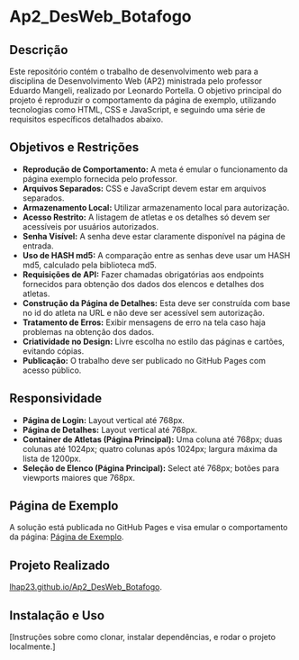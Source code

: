 # Ap2_DesWeb_Botafogo

## Descrição

Este repositório contém o trabalho de desenvolvimento web para a disciplina de Desenvolvimento Web (AP2) ministrada pelo professor Eduardo Mangeli, realizado por Leonardo Portella. O objetivo principal do projeto é reproduzir o comportamento da página de exemplo, utilizando tecnologias como HTML, CSS e JavaScript, e seguindo uma série de requisitos específicos detalhados abaixo.

## Objetivos e Restrições

- **Reprodução de Comportamento:** A meta é emular o funcionamento da página exemplo fornecida pelo professor.
- **Arquivos Separados:** CSS e JavaScript devem estar em arquivos separados.
- **Armazenamento Local:** Utilizar armazenamento local para autorização.
- **Acesso Restrito:** A listagem de atletas e os detalhes só devem ser acessíveis por usuários autorizados.
- **Senha Visível:** A senha deve estar claramente disponível na página de entrada.
- **Uso de HASH md5:** A comparação entre as senhas deve usar um HASH md5, calculado pela biblioteca md5.
- **Requisições de API:** Fazer chamadas obrigatórias aos endpoints fornecidos para obtenção dos dados dos elencos e detalhes dos atletas.
- **Construção da Página de Detalhes:** Esta deve ser construída com base no id do atleta na URL e não deve ser acessível sem autorização.
- **Tratamento de Erros:** Exibir mensagens de erro na tela caso haja problemas na obtenção dos dados.
- **Criatividade no Design:** Livre escolha no estilo das páginas e cartões, evitando cópias.
- **Publicação:** O trabalho deve ser publicado no GitHub Pages com acesso público.

## Responsividade

- **Página de Login:** Layout vertical até 768px.
- **Página de Detalhes:** Layout vertical até 768px.
- **Container de Atletas (Página Principal):** Uma coluna até 768px; duas colunas até 1024px; quatro colunas após 1024px; largura máxima da lista de 1200px.
- **Seleção de Elenco (Página Principal):** Select até 768px; botões para viewports maiores que 768px.

## Página de Exemplo

A solução está publicada no GitHub Pages e visa emular o comportamento da página: [Página de Exemplo](https://p2-2023-2-desweb.mange.li/).

## Projeto Realizado

[lhap23.github.io/Ap2_DesWeb_Botafogo](https://lhap23.github.io/Ap2_DesWeb_Botafogo/).

## Instalação e Uso

[Instruções sobre como clonar, instalar dependências, e rodar o projeto localmente.]

